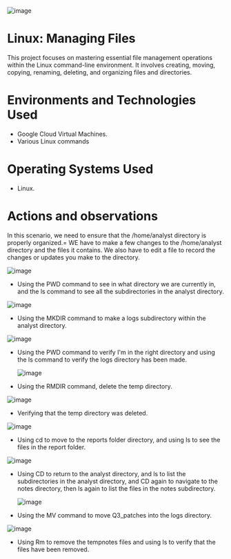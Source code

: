 ![image](https://github.com/user-attachments/assets/09fb938b-03bf-4fb0-aca2-99b2b21024b0)

# Linux: Managing Files
This project focuses on mastering essential file management operations within the Linux command-line environment. It involves creating, moving, copying, renaming, deleting, and organizing files and directories.

# Environments and Technologies Used</h2>
- Google Cloud Virtual Machines.
- Various Linux commands 

# Operating Systems Used </h2>
- Linux.

# Actions and observations
In this scenario, we need to ensure that the /home/analyst directory is properly organized.=
WE have to make a few changes to the /home/analyst directory and the files it contains.
We also have to edit a file to record the changes or updates you make to the directory.

![image](https://github.com/user-attachments/assets/06183f13-a4c6-487f-a440-a70112e52a59)

- Using the PWD command to see in what directory we are currently in, and the ls command to see all the subdirectories in the analyst directory.

![image](https://github.com/user-attachments/assets/1f68a373-8049-429f-accc-da563915aaed)

- Using the MKDIR command to make a logs subdirectory within the analyst directory.

![image](https://github.com/user-attachments/assets/cf9c43b0-e22b-4452-9c26-172028dc2f95)

- Using the PWD command to verify I'm in the right directory and using the ls command to verify the logs directory has been made.

  ![image](https://github.com/user-attachments/assets/4f488665-38b9-4aa0-a311-0e0d802ab9ec)

- Using the RMDIR command, delete the temp directory.

![image](https://github.com/user-attachments/assets/f920f783-1aa3-47b3-968e-86ba3734acb6)

- Verifying that the temp directory was deleted.

![image](https://github.com/user-attachments/assets/88cf08cf-1a0a-4596-9ea2-f32001be8e15)

- Using cd to move to the reports folder directory, and using ls to see the files in the report folder.

![image](https://github.com/user-attachments/assets/16c804c3-22aa-4b6c-8afc-f1ef13e420bf)

- Using CD to return to the analyst directory, and ls to list the subdirectories in the analyst directory, and CD again to navigate to the notes directory, then ls again to list the files in the notes subdirectory.

  ![image](https://github.com/user-attachments/assets/bab1fdfb-1d8f-423e-8d97-7e8876619bc4)

- Using the MV command to move Q3_patches into the logs directory.

![image](https://github.com/user-attachments/assets/d7b366b7-9904-4fcd-bbaf-b99bbb5612f8)

- Using Rm to remove the tempnotes files and using ls to verify that the files have been removed.


